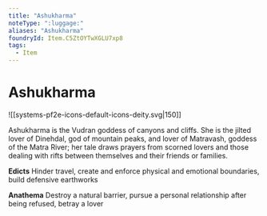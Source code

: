 ```yaml
---
title: "Ashukharma"
noteType: ":luggage:"
aliases: "Ashukharma"
foundryId: Item.C5ZtOYTwXGLU7xp8
tags:
  - Item
---
```


# Ashukharma
![[systems-pf2e-icons-default-icons-deity.svg|150]]

Ashukharma is the Vudran goddess of canyons and cliffs. She is the jilted lover of Dinehdal, god of mountain peaks, and lover of Matravash, goddess of the Matra River; her tale draws prayers from scorned lovers and those dealing with rifts between themselves and their friends or families.

**Edicts** Hinder travel, create and enforce physical and emotional boundaries, build defensive earthworks

**Anathema** Destroy a natural barrier, pursue a personal relationship after being refused, betray a lover
